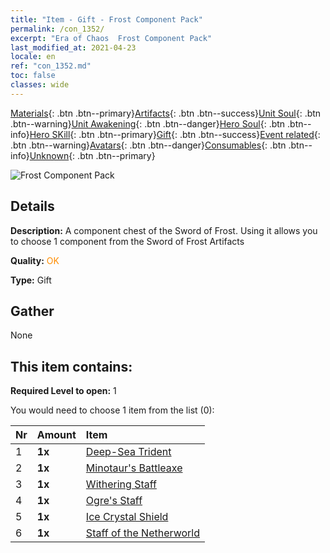 ```yaml
---
title: "Item - Gift - Frost Component Pack"
permalink: /con_1352/
excerpt: "Era of Chaos  Frost Component Pack"
last_modified_at: 2021-04-23
locale: en
ref: "con_1352.md"
toc: false
classes: wide
---
```

 [Materials](/Items/){: .btn .btn--primary}[Artifacts](/Items/Artifacts/){: .btn .btn--success}[Unit Soul](/Items/UnitSoul/){: .btn .btn--warning}[Unit Awakening](/Items/UnitAwakening/){: .btn .btn--danger}[Hero Soul](/Items/HeroSoul/){: .btn .btn--info}[Hero SKill](/Items/HeroSkill/){: .btn .btn--primary}[Gift](/Items/Gift/){: .btn .btn--success}[Event related](/Items/Events/){: .btn .btn--warning}[Avatars](/Items/Avatars/){: .btn .btn--danger}[Consumables](/Items/Consumables/){: .btn .btn--info}[Unknown](/Items/Unknown/){: .btn .btn--primary}

 ![Frost Component Pack](/images/t/i_906029.png)

## Details
 **Description:** A component chest of the Sword of Frost. Using it allows you to choose 1 component from the Sword of Frost Artifacts

 **Quality:** <span style="color: #FF8C00">OK</span>

 **Type:** Gift

## Gather

  None

## This item contains:

 **Required Level to open:** 1

 You would need to choose 1 item from the list (0):

  | Nr | Amount |     Item    |
  |:---|:-------|:------------|
  | 1 |  **1x** | [Deep-Sea Trident](/Items/art_160/) |  | 
  | 2 |  **1x** | [Minotaur's Battleaxe](/Items/art_161/) |  | 
  | 3 |  **1x** | [Withering Staff](/Items/art_162/) |  | 
  | 4 |  **1x** | [Ogre's Staff](/Items/art_163/) |  | 
  | 5 |  **1x** | [Ice Crystal Shield](/Items/art_164/) |  | 
  | 6 |  **1x** | [Staff of the Netherworld](/Items/art_165/) |  | 
